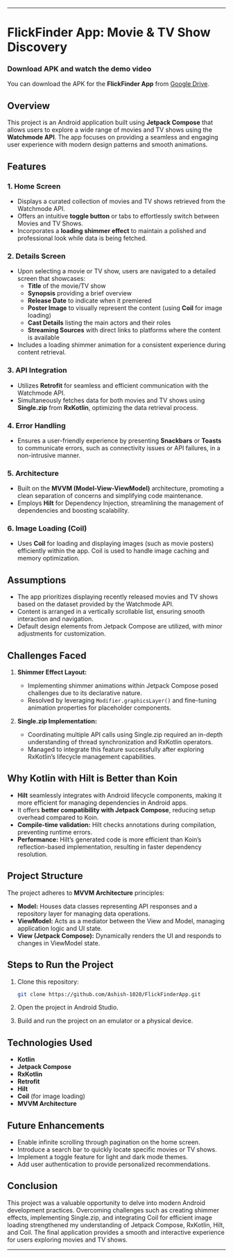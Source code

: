 
---

# FlickFinder App: Movie & TV Show Discovery

### Download APK and watch the demo video 
You can download the APK for the **FlickFinder App** from [Google Drive]([https://drive.google.com/file/d/1ABCxyz/view?usp=sharing](https://drive.google.com/drive/folders/1vqBu_kiWAyYSWLFoElVsrtIxkCOFOn-g)).

## Overview
This project is an Android application built using **Jetpack Compose** that allows users to explore a wide range of movies and TV shows using the **Watchmode API**. The app focuses on providing a seamless and engaging user experience with modern design patterns and smooth animations.

## Features

### 1. Home Screen
- Displays a curated collection of movies and TV shows retrieved from the Watchmode API.
- Offers an intuitive **toggle button** or tabs to effortlessly switch between Movies and TV Shows.
- Incorporates a **loading shimmer effect** to maintain a polished and professional look while data is being fetched.

### 2. Details Screen
- Upon selecting a movie or TV show, users are navigated to a detailed screen that showcases:
  - **Title** of the movie/TV show
  - **Synopsis** providing a brief overview
  - **Release Date** to indicate when it premiered
  - **Poster Image** to visually represent the content (using **Coil** for image loading)
  - **Cast Details** listing the main actors and their roles
  - **Streaming Sources** with direct links to platforms where the content is available
- Includes a loading shimmer animation for a consistent experience during content retrieval.

### 3. API Integration
- Utilizes **Retrofit** for seamless and efficient communication with the Watchmode API.
- Simultaneously fetches data for both movies and TV shows using **Single.zip** from **RxKotlin**, optimizing the data retrieval process.

### 4. Error Handling
- Ensures a user-friendly experience by presenting **Snackbars** or **Toasts** to communicate errors, such as connectivity issues or API failures, in a non-intrusive manner.

### 5. Architecture
- Built on the **MVVM (Model-View-ViewModel)** architecture, promoting a clean separation of concerns and simplifying code maintenance.
- Employs **Hilt** for Dependency Injection, streamlining the management of dependencies and boosting scalability.

### 6. Image Loading (Coil)
- Uses **Coil** for loading and displaying images (such as movie posters) efficiently within the app. Coil is used to handle image caching and memory optimization.

## Assumptions
- The app prioritizes displaying recently released movies and TV shows based on the dataset provided by the Watchmode API.
- Content is arranged in a vertically scrollable list, ensuring smooth interaction and navigation.
- Default design elements from Jetpack Compose are utilized, with minor adjustments for customization.

## Challenges Faced

1. **Shimmer Effect Layout:**
   - Implementing shimmer animations within Jetpack Compose posed challenges due to its declarative nature.
   - Resolved by leveraging `Modifier.graphicsLayer()` and fine-tuning animation properties for placeholder components.

2. **Single.zip Implementation:**
   - Coordinating multiple API calls using Single.zip required an in-depth understanding of thread synchronization and RxKotlin operators.
   - Managed to integrate this feature successfully after exploring RxKotlin’s lifecycle management capabilities.

## Why Kotlin with Hilt is Better than Koin

- **Hilt** seamlessly integrates with Android lifecycle components, making it more efficient for managing dependencies in Android apps.
- It offers **better compatibility with Jetpack Compose**, reducing setup overhead compared to Koin.
- **Compile-time validation:** Hilt checks annotations during compilation, preventing runtime errors.
- **Performance:** Hilt’s generated code is more efficient than Koin’s reflection-based implementation, resulting in faster dependency resolution.

## Project Structure
The project adheres to **MVVM Architecture** principles:
- **Model:** Houses data classes representing API responses and a repository layer for managing data operations.
- **ViewModel:** Acts as a mediator between the View and Model, managing application logic and UI state.
- **View (Jetpack Compose):** Dynamically renders the UI and responds to changes in ViewModel state.

## Steps to Run the Project

1. Clone this repository:
   ```bash
   git clone https://github.com/Ashish-1020/FlickFinderApp.git
   ```

2. Open the project in Android Studio.

3. Build and run the project on an emulator or a physical device.

## Technologies Used
- **Kotlin**
- **Jetpack Compose**
- **RxKotlin**
- **Retrofit**
- **Hilt**
- **Coil** (for image loading)
- **MVVM Architecture**

## Future Enhancements
- Enable infinite scrolling through pagination on the home screen.
- Introduce a search bar to quickly locate specific movies or TV shows.
- Implement a toggle feature for light and dark mode themes.
- Add user authentication to provide personalized recommendations.

## Conclusion
This project was a valuable opportunity to delve into modern Android development practices. Overcoming challenges such as creating shimmer effects, implementing Single.zip, and integrating Coil for efficient image loading strengthened my understanding of Jetpack Compose, RxKotlin, Hilt, and Coil. The final application provides a smooth and interactive experience for users exploring movies and TV shows.

---
